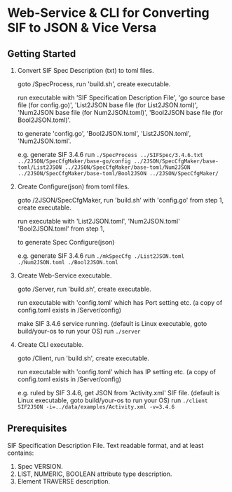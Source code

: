 # Web-Service & CLI for Converting SIF to JSON & Vice Versa

## Getting Started

1. Convert SIF Spec Description (txt) to toml files.

    goto /SpecProcess, run 'build.sh', create executable.

    run executable with 'SIF Specification Description File',
                        'go source base file (for config.go)',
                        'List2JSON base file (for List2JSON.toml)',
                        'Num2JSON base file (for Num2JSON.toml)',
                        'Bool2JSON base file (for Bool2JSON.toml)'.

    to generate 'config.go',
                'Bool2JSON.toml',
                'List2JSON.toml',
                'Num2JSON.toml'.

    e.g. generate SIF 3.4.6
    run `./SpecProcess ../SIFSpec/3.4.6.txt ../2JSON/SpecCfgMaker/base-go/config ../2JSON/SpecCfgMaker/base-toml/List2JSON ../2JSON/SpecCfgMaker/base-toml/Num2JSON ../2JSON/SpecCfgMaker/base-toml/Bool2JSON ../2JSON/SpecCfgMaker/`

2. Create Configure(json) from toml files.

    goto /2JSON/SpecCfgMaker, run 'build.sh'
                              with 'config.go' from step 1, create executable.

    run executable with 'List2JSON.toml',
                        'Num2JSON.toml'
                        'Bool2JSON.toml' from step 1,

    to generate Spec Configure(json)

    e.g. generate SIF 3.4.6
    run `./mkSpecCfg ./List2JSON.toml ./Num2JSON.toml ./Bool2JSON.toml`

3. Create Web-Service executable.

    goto /Server, run 'build.sh', create executable.

    run executable with 'config.toml' which has Port setting etc.
    (a copy of config.toml exists in /Server/config)

    make SIF 3.4.6 service running. (default is Linux executable, goto build/your-os to run your OS)
    run `./server`

4. Create CLI executable.

    goto /Client, run 'build.sh', create executable.

    run executable with 'config.toml' which has IP setting etc.
    (a copy of config.toml exists in /Server/config)

    e.g. ruled by SIF 3.4.6, get JSON from 'Activity.xml' SIF file. (default is Linux executable, goto build/your-os to run your OS)
    run `./client SIF2JSON -i=../data/examples/Activity.xml -v=3.4.6`

## Prerequisites

SIF Specification Description File.
Text readable format, and at least contains:

   1. Spec VERSION.
   2. LIST, NUMERIC, BOOLEAN attribute type description.
   3. Element TRAVERSE description.
